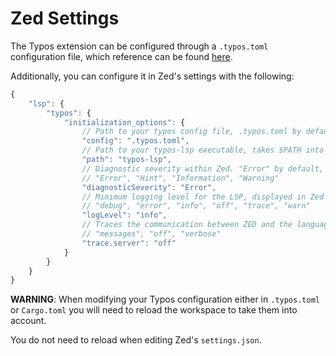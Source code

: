 # Zed Settings

The Typos extension can be configured through a `.typos.toml` configuration file, which reference can be found [here](https://github.com/crate-ci/typos/blob/master/docs/reference.md).

Additionally, you can configure it in Zed's settings with the following:

```javascript
{
    "lsp": {
        "typos": {
            "initialization_options": {
                // Path to your typos config file, .typos.toml by default.
                "config": ".typos.toml",
                // Path to your typos-lsp executable, takes $PATH into account.
                "path": "typos-lsp",
                // Diagnostic severity within Zed. "Error" by default, can be:
                // "Error", "Hint", "Information", "Warning"
                "diagnosticSeverity": "Error",
                // Minimum logging level for the LSP, displayed in Zed's logs. "info" by default, can be:
                // "debug", "error", "info", "off", "trace", "warn"
                "logLevel": "info",
                // Traces the communication between ZED and the language server. Recommended for debugging only. "off" by default, can be:
                // "messages", "off", "verbose"
                "trace.server": "off"
            }
        }
    }
}
```

**WARNING**: When modifying your Typos configuration either in `.typos.toml` or `Cargo.toml` you will need to reload the workspace to take them into account.

You do not need to reload when editing Zed's `settings.json`.
